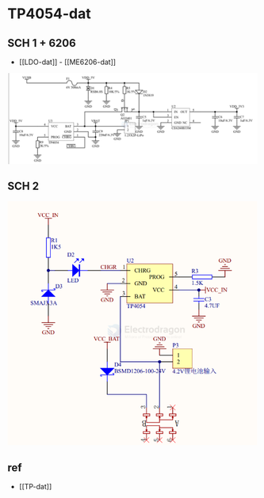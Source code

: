 
# TP4054-dat


## SCH 1 + 6206 

- [[LDO-dat]] - [[ME6206-dat]]


![](2025-07-09-18-40-16.png)


## SCH 2 

![](2025-10-08-15-23-13.png)



## ref 

- [[TP-dat]]